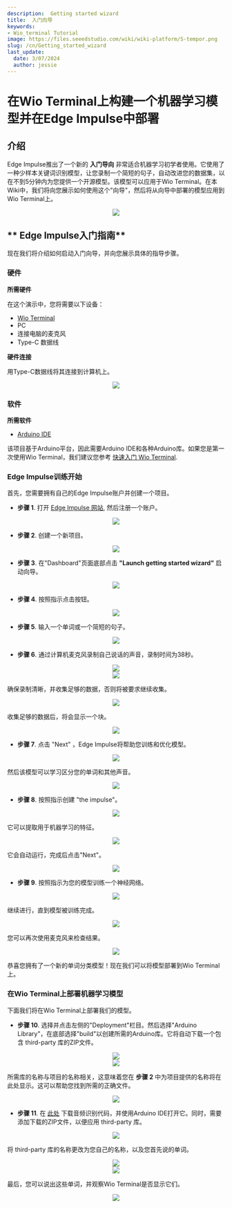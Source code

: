 ```yaml
---
description:  Getting started wizard
title:  入门向导
keywords:
- Wio_terminal Tutorial
image: https://files.seeedstudio.com/wiki/wiki-platform/S-tempor.png
slug: /cn/Getting_started_wizard
last_update:
  date: 3/07/2024
  author: jessie
---
```


# 在Wio Terminal上构建一个机器学习模型并在Edge Impulse中部署

## **介绍**

Edge Impulse推出了一个新的 **入门导向** 非常适合机器学习初学者使用。它使用了一种少样本关键词识别模型，让您录制一个简短的句子，自动改进您的数据集，以在不到5分钟内为您提供一个开源模型。该模型可以应用于Wio Terminal。在本Wiki中，我们将向您展示如何使用这个"向导"，然后将从向导中部署的模型应用到Wio Terminal上。

<div align="center"><img src="https://files.seeedstudio.com/wiki/Wio-Terminal-Edge-Impulse/banner.png"/></div>

## ** Edge Impulse入门指南**

现在我们将介绍如何启动入门向导，并向您展示具体的指导步骤。

### **硬件**

**所需硬件**

在这个演示中，您将需要以下设备：

- [Wio Terminal](https://www.seeedstudio.com/Wio-Terminal-p-4509.html)
- PC
- 连接电脑的麦克风
- Type-C 数据线

**硬件连接**

用Type-C数据线将其连接到计算机上。

<div align="center"><img width={1000} src="https://files.seeedstudio.com/wiki/Edge_Impulse_new_wizard/EI02a.png"/></div>

### **软件**

**所需软件**

- [Arduino IDE](https://wiki.seeedstudio.com/Getting_Started_with_Arduino/)

该项目基于Arduino平台，因此需要Arduino IDE和各种Arduino库。如果您是第一次使用Wio Terminal，我们建议您参考 [快速入门 Wio Terminal](https://wiki.seeedstudio.com/Wio-Terminal-Getting-Started/).

### Edge Impulse训练开始

首先，您需要拥有自己的Edge Impulse账户并创建一个项目。

- **步骤 1**. 打开 [Edge Impulse 网站](https://studio.edgeimpulse.com/login?next=%2Fstudio%2Fselect-project%3Fautoredirect%3D1), 然后注册一个账户。

<div align="center"><img width={300} src="https://files.seeedstudio.com/wiki/Alots/Alots1.png"/></div>

- **步骤 2**. 创建一个新项目。

<div align="center"><img width={300} src="https://files.seeedstudio.com/wiki/Alots/Alots2.png"/></div>

- **步骤 3**. 在"Dashboard"页面底部点击 **"Launch getting started wizard"** 启动向导。

<div align="center"><img width={1000} src="https://files.seeedstudio.com/wiki/Edge_Impulse_new_wizard/EI02a.jpg"/></div>

- **步骤 4**. 按照指示点击按钮。

<div align="center"><img width={500} src="https://files.seeedstudio.com/wiki/Edge_Impulse_new_wizard/EI03.jpg"/></div>

- **步骤 5**. 输入一个单词或一个简短的句子。

<div align="center"><img width={500} src="https://files.seeedstudio.com/wiki/Edge_Impulse_new_wizard/EI04a.jpg"/></div>

- **步骤 6**. 通过计算机麦克风录制自己说话的声音，录制时间为38秒。

<div align="center"><img width={500} src="https://files.seeedstudio.com/wiki/Edge_Impulse_new_wizard/EI06.jpg"/></div>

<div align="center"><img width={500} src="https://files.seeedstudio.com/wiki/Edge_Impulse_new_wizard/EI07.jpg"/></div>

确保录制清晰，并收集足够的数据，否则将被要求继续收集。

<div align="center"><img width={500} src="https://files.seeedstudio.com/wiki/Edge_Impulse_new_wizard/EI08.jpg"/></div>

收集足够的数据后，将会显示一个块。

<div align="center"><img width={500} src="https://files.seeedstudio.com/wiki/Edge_Impulse_new_wizard/EI09.jpg"/></div>

- **步骤 7**. 点击 "Next" ，Edge Impulse将帮助您训练和优化模型。

<div align="center"><img width={500} src="https://files.seeedstudio.com/wiki/Edge_Impulse_new_wizard/EI10.jpg"/></div>

然后该模型可以学习区分您的单词和其他声音。

<div align="center"><img width={500} src="https://files.seeedstudio.com/wiki/Edge_Impulse_new_wizard/EI12.jpg"/></div>

- **步骤 8**. 按照指示创建 "the impulse"。

<div align="center"><img width={1000} src="https://files.seeedstudio.com/wiki/Edge_Impulse_new_wizard/EI13.jpg"/></div>

它可以提取用于机器学习的特征。

<div align="center"><img width={1000} src="https://files.seeedstudio.com/wiki/Edge_Impulse_new_wizard/EI14.jpg"/></div>

它会自动运行，完成后点击"Next"。

<div align="center"><img width={1000} src="https://files.seeedstudio.com/wiki/Edge_Impulse_new_wizard/EI15.jpg"/></div>

- **步骤 9**. 按照指示为您的模型训练一个神经网络。

<div align="center"><img width={1000} src="https://files.seeedstudio.com/wiki/Edge_Impulse_new_wizard/EI16.jpg"/></div>

继续进行，直到模型被训练完成。

<div align="center"><img width={1000} src="https://files.seeedstudio.com/wiki/Edge_Impulse_new_wizard/EI17.jpg"/></div>

您可以再次使用麦克风来检查结果。

<div align="center"><img width={500} src="https://files.seeedstudio.com/wiki/Edge_Impulse_new_wizard/EI18.jpg"/></div>

恭喜您拥有了一个新的单词分类模型！现在我们可以将模型部署到Wio Terminal上。

### 在Wio Terminal上部署机器学习模型

下面我们将在Wio Terminal上部署我们的模型。

- **步骤 10**. 选择并点击左侧的"Deployment"栏目。然后选择"Arduino Library"，在底部选择"build"以创建所需的Arduino库。它将自动下载一个包含 third-party 库的ZIP文件。

<div align="center"><img width={1000} src="https://files.seeedstudio.com/wiki/Alots/Alots19.png"/></div>

<div align="center"><img width={1000} src="https://files.seeedstudio.com/wiki/Edge_Impulse_new_wizard/EI21.jpg"/></div>

所需库的名称与项目的名称相关，这意味着您在 **步骤 2** 中为项目提供的名称将在此处显示。这可以帮助您找到所需的正确文件。

<div align="center"><img width={500} src="https://files.seeedstudio.com/wiki/Edge_Impulse_new_wizard/EI22.jpg"/></div>

- **步骤 11**. 在 [此处](https://files.seeedstudio.com/wiki/Edge_Impulse_new_wizard/example.ino) 下载音频识别代码，并使用Arduino IDE打开它。同时，需要添加下载的ZIP文件，以便应用 third-party 库。

<div align="center"><img width={500} src="https://files.seeedstudio.com/wiki/Edge_Impulse_new_wizard/EI23.jpg"/></div>

将 third-party 库的名称更改为您自己的名称，以及您首先说的单词。

<div align="center"><img width={500} src="https://files.seeedstudio.com/wiki/Edge_Impulse_new_wizard/EI24.jpg"/></div>

<div align="center"><img width={500} src="https://files.seeedstudio.com/wiki/Edge_Impulse_new_wizard/EI25.jpg"/></div>

最后，您可以说出这些单词，并观察Wio Terminal是否显示它们。

<div align="center"><img width={500} src="https://files.seeedstudio.com/wiki/Edge_Impulse_new_wizard/EI26.jpg"/></div>
